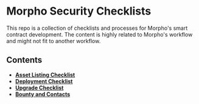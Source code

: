 # Morpho Security Checklists

This repo is a collection of checklists and processes for Morpho's smart contract development. The content is highly related to Morpho's workflow and might not fit to another workflow.

## Contents

- **[Asset Listing Checklist](./asset-listing-checklist.md)**
- **[Deployment Checklist](./deployment-checklist.md)**
- **[Upgrade Checklist](./upgrade-checklist.md)**
- **[Bounty and Contacts](./upgrade-checklist.md)**